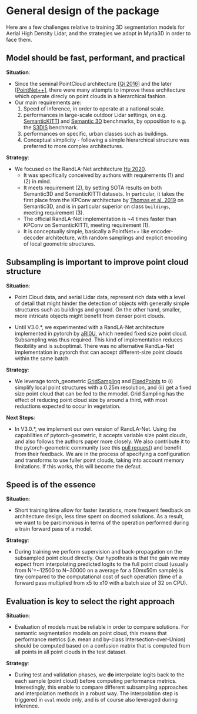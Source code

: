 # General design of the package

Here are a few challenges relative to training 3D segmentation models for Aerial High Density Lidar, and the strategies we adopt in Myria3D in order to face them.

## Model should be fast, performant, and practical

**Situation**:
- Since the seminal PointCloud architecture [[Qi 2016](https://arxiv.org/abs/1612.00593)] and the later [[PointNet++](https://arxiv.org/abs/1706.02413)], there were many attempts to improve these architecture which operate direcly on point clouds in a hierarchical fashion. 
- Our main requirements are:
  1) Speed of inference, in order to operate at a national scale.
  2) performances in large-scale outdoor Lidar settings, on e.g. [SemanticKITTI](http://semantic-kitti.org/) and [Semantic 3D](http://semantic3d.net/) benchmarks, by opposition to e.g. the [S3DIS](https://ieeexplore.ieee.org/document/7780539/) benchmark.
  3) performances on specific, urban classes such as buildings.
  4) Conceptual simplicity - following a simple hierarchical structure was preferred to more complex architectures.

**Strategy**:
- We focused on the RandLA-Net architecture [Hu 2020](https://arxiv.org/abs/1911.11236). 
    - It was specifically conceived by authors with requirements (1) and (2) in mind. 
    - It meets requirement (2), by setting SOTA results on both Semantic3D and SemanticKITTI datasets. In particular, it takes the first place from the KPConv architecture by [Thomas et al. 2019](https://arxiv.org/abs/1904.08889) on Semantic3D, and is in particular superior on class `buildings`, meeting requirement (3). 
    - The official RandLA-Net implementation is ~4 times faster than KPConv on SemanticKITTI, meeting requirement (1).
    - It is conceptually simple, basically a PointNet++ like encoder-decoder architecture, with random samplings and explicit encoding of local geometric structures.


## Subsampling is important to improve point cloud structure

**Situation**:
- Point Cloud data, and aerial Lidar data, represent rich data with a level of detail that might hinder the detection of objects with generally simple structures such as buildings and ground. On the other hand, smaller, more intricate objects might benefit from denser point clouds.

- Until V3.0.*, we experimented with a RandLA-Net architecture implemented in pytorch by [aRI0U](https://github.com/aRI0U/RandLA-Net-pytorch/), which needed fixed size point cloud. Subsampling was thus required. This kind of implementation reduces flexibility and is suboptimal. There was no alternative RandLa-Net implementation in pytorch that can accept different-size point clouds within the same batch.

**Strategy**:
- We leverage torch_geometric [GridSampling](https://pytorch-geometric.readthedocs.io/en/latest/modules/transforms.html#torch_geometric.transforms.GridSampling) and [FixedPoints](https://pytorch-geometric.readthedocs.io/en/latest/modules/transforms.html#torch_geometric.transforms.FixedPoints) to (i) simplify local point structures with a 0.25m resolution, and (ii) get a fixed size point cloud that can be fed to the mmodel. Grid Sampling has the effect of reducing point cloud size by around a third, with most reductions expected to occur in vegetation.

**Next Steps**:
- In V3.0.*, we implement our own version of RandLA-Net. Using the capabilities of pytorch-geometric, it accepts variable size point clouds, and also follows the authors paper more closely. We also contribute it to the pytorch-geometric community (see this [pull request](https://github.com/pyg-team/pytorch_geometric/pull/5117)) and benefit from their feedback. We are in the process of specifying a configuration and transforms to use fuller point clouds, taking into account memory limitations. If this works, this will become the defaut.

## Speed is of the essence
**Situation**:

- Short training time allow for faster iterations, more frequent feedback on architecture design, less time spent on doomed solutions. As a result, we want to be parcimonious in terms of the operation performed during a train forward pass of a model.

**Strategy**:
- During training we perform supervision and back-propagation on the subsampled point cloud directly. Our hypothesis is that the gain we may expect from interpolating predicted logits to the full point cloud (usually from N'=~12500 to N~30000 on a average for a 50mx50m sample) is tiny compared to the computational cost of such operation (time of a forward pass multiplied from x5 to x10 with a batch size of 32 on CPU).


## Evaluation is key to select the right approach

**Situation**:

- Evaluation of models must be reliable in order to compare solutions. For semantic segmentation models on point cloud, this means that performance metrics (i.e. mean and by-class Intersection-over-Union) should be computed based on a confusion matrix that is computed from all points in all point clouds in the test dataset.

**Strategy**:
- During test and validation phases, we **do** interpolate logits back to the each sample (point cloud) before computing performance metrics. Interestingly, this enable to compare different subsampling approaches and interpolation methods in a robust way. The interpolation step is triggered in `eval` mode only, and is of course also leveraged during inference.